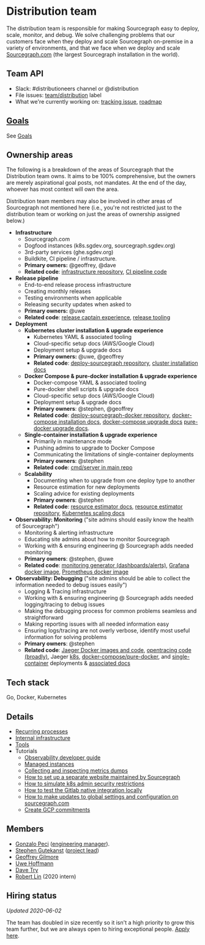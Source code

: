 # Distribution team

The distribution team is responsible for making Sourcegraph easy to deploy, scale, monitor, and debug. We solve challenging problems that our customers face when they deploy and scale Sourcegraph on-premise in a variety of environments, and that we face when we deploy and scale [Sourcegraph.com](https://sourcegraph.com/search) (the largest Sourcegraph installation in the world).

## Team API

- Slack: #distributioneers channel or @distribution
- File issues: [team/distribution](https://github.com/sourcegraph/sourcegraph/issues/new?labels=team/distribution) label
- What we're currently working on: [tracking issue](https://github.com/sourcegraph/sourcegraph/issues?q=is%3Aissue+is%3Aopen+label%3Ateam%2Fdistribution+label%3Atracking+distribution), [roadmap](https://docs.google.com/document/d/1cBsE9801DcBF9chZyMnxRdolqM_1c2pPyGQz15QAvYI/edit#heading=h.mi8zg2ql2uc6)

## [Goals](goals.md)

See [Goals](goals.md)

## Ownership areas

The following is a breakdown of the areas of Sourcegraph that the Distribution team owns. It aims to be 100% comprehensive, but the owners are merely aspirational goal posts, not mandates. At the end of the day, whoever has most context will own the area.

Distribution team members may also be involved in other areas of Sourcegraph not mentioned here (i.e., you're not restricted just to the distribution team or working on just the areas of ownership assigned below.)

- **Infrastructure**
    - Sourcegraph.com
    - Dogfood instances (k8s.sgdev.org, sourcegraph.sgdev.org)
    - 3rd-party services (ghe.sgdev.org)
    - Buildkite, CI pipeline / infrastructure.
    - **Primary owners:** @geoffrey, @dave
    - **Related code**: [infrastructure repository](https://github.com/sourcegraph/infrastructure), [CI pipeline code](https://sourcegraph.com/search?q=repo%3A%5Egithub%5C.com%2Fsourcegraph%2Fsourcegraph%24+file%3Abuild.sh%7C%2Fci%2F+count%3A1000&patternType=literal)
- **Release pipeline**
    - End-to-end release process infrastructure
    - Creating monthly releases
    - Testing environments when applicable
    - Releasing security updates when asked to
    - **Primary owners:** @uwe
    - **Related code**: [release captain experience](https://about.sourcegraph.com/handbook/engineering/releases#release-captain), [release tooling](https://sourcegraph.com/github.com/sourcegraph/sourcegraph/-/tree/dev/release)
- **Deployment**
    - **Kubernetes cluster installation & upgrade experience**
        - Kubernetes YAML & associated tooling
        - Cloud-specific setup docs (AWS/Google Cloud)
        - Deployment setup & upgrade docs
        - **Primary owners:** @uwe, @geoffrey
        - **Related code**: [deploy-sourcegraph repository](https://github.com/sourcegraph/deploy-sourcegraph), [cluster installation docs](https://sourcegraph.com/github.com/sourcegraph/sourcegraph/-/blob/doc/admin/install/cluster.md)
    - **Docker Compose & pure-docker installation & upgrade experience**
        - Docker-compose YAML & associated tooling
        - Pure-docker shell scripts & upgrade docs
        - Cloud-specific setup docs (AWS/Google Cloud)
        - Deployment setup & upgrade docs
        - **Primary owners**: @stephen, @geoffrey
        - **Related code**: [deploy-sourcegraph-docker repository](https://github.com/sourcegraph/deploy-sourcegraph-docker), [docker-compose installation docs](https://sourcegraph.com/github.com/sourcegraph/sourcegraph/-/tree/doc/admin/install/docker-compose), [docker-compose upgrade docs](https://sourcegraph.com/github.com/sourcegraph/sourcegraph/-/blob/doc/admin/updates/docker_compose.md) [pure-docker upgrade docs](https://sourcegraph.com/github.com/sourcegraph/sourcegraph/-/blob/doc/admin/updates/pure_docker.md).
    - **Single-container installation & upgrade experience**
        - Primarily in maintenance mode
        - Pushing admins to upgrade to Docker Compose
        - Communicating the limitations of single-container deployments
        - **Primary owners**: @stephen
        - **Related code**: [cmd/server in main repo](https://sourcegraph.com/search?q=repo:%5Egithub%5C.com/sourcegraph/sourcegraph%24+file:cmd/server/&patternType=regexp)
    - **Scalability**
        - Documenting when to upgrade from one deploy type to another
        - Resource estimation for new deployments
        - Scaling advice for existing deployments
        - **Primary owners**: @stephen
        - **Related code**: [resource estimator docs](https://docs.sourcegraph.com/admin/install/resource_estimator), [resource estimator repository](https://github.com/sourcegraph/resource-estimator), [Kubernetes scaling docs](https://docs.sourcegraph.com/admin/install/kubernetes/scale)
- **Observability: Monitoring** ("site admins should easily know the health of Sourcegraph")
    - Monitoring & alerting infrastructure
    - Educating site admins about how to monitor Sourcegraph
    - Working with & ensuring engineering @ Sourcegraph adds needed monitoring
    - **Primary owners**: @stephen, @uwe
    - **Related code**: [monitoring generator (dashboards/alerts)](https://sourcegraph.com/github.com/sourcegraph/sourcegraph/-/tree/monitoring), [Grafana docker image](https://sourcegraph.com/github.com/sourcegraph/sourcegraph/-/tree/docker-images/grafana), [Prometheus docker image](https://sourcegraph.com/github.com/sourcegraph/sourcegraph/-/tree/docker-images/prometheus)
- **Observability: Debugging** ("site admins should be able to collect the information needed to debug issues easily")
    - Logging & Tracing infrastructure
    - Working with & ensuring engineering @ Sourcegraph adds needed logging/tracing to debug issues
    - Making the debugging process for common problems seamless and straightforward
    - Making reporting issues with all needed information easy
    - Ensuring logs/tracing are not overly verbose, identify most useful information for solving problems
    - **Primary owners**: @stephen
    - **Related code**: [Jaeger Docker images and code](https://sourcegraph.com/search?q=repo:%5Egithub%5C.com/sourcegraph/sourcegraph%24+file:jaeger&patternType=literal), [opentracing code (broadly)](https://sourcegraph.com/search?q=repo:%5Egithub%5C.com/sourcegraph/sourcegraph%24+opentracing&patternType=literal), Jaeger [k8s](https://sourcegraph.com/search?q=repo:%5Egithub%5C.com/sourcegraph/deploy-sourcegraph%24+jaeger&patternType=literal), [docker-compose/pure-docker](https://sourcegraph.com/search?q=repo:%5Egithub%5C.com/sourcegraph/deploy-sourcegraph-docker%24+jaeger&patternType=literal), and [single-container](https://sourcegraph.com/search?q=repo:%5Egithub%5C.com/sourcegraph/sourcegraph%24+file:cmd/server+jaeger&patternType=literal) deployments & [associated docs](https://sourcegraph.com/search?q=repo:%5Egithub%5C.com/sourcegraph/sourcegraph%24+file:doc/admin/observability+jaeger%7Ctracing&patternType=regexp)

## Tech stack

Go, Docker, Kubernetes

## Details

* [Recurring processes](./recurring_processes.md)
* [Internal infrastructure](./internal_infrastructure.md)
* [Tools](./tools/index.md)
* Tutorials
  * [Observability developer guide](observability/index.md)
  * [Managed instances](managed/index.md)
  * [Collecting and inspecting metrics dumps](metrics_dumps.md)
  * [How to set up a separate website maintained by Sourcegraph](separate_website.md)
  * [How to simulate k8s admin security restrictions](k8s_admin_custom_policy.md)
  * [How to test the Gitlab native integration locally](gitlab_native_local.md)
  * [How to make updates to global settings and configuration on sourcegraph.com](update_sourcegraph_website.md)
  * [Create GCP commitments](gcp.md#committed-use-discounts)

## Members

- [Gonzalo Peci](../../../company/team/index.md#gonzalo-peci-hehim) ([engineering manager](../roles.md#engineering-manager)).
- [Stephen Gutekanst](../../../company/team/index.md#stephen-gutekanst) ([project lead](../roles.md#project-lead))
- [Geoffrey Gilmore](../../../company/team/index.md#geoffrey-gilmore)
- [Uwe Hoffmann](../../../company/team/index.md#uwe-hoffmann)
- [Dave Try](../../../company/team/index.md#dave-try)
- [Robert Lin](../../../company/team/index.md#robert-lin) (2020 intern)

## Hiring status

_Updated 2020-06-02_

The team has doubled in size recently so it isn't a high priority to grow this team further, but we are always open to hiring exceptional people. [Apply here](https://github.com/sourcegraph/careers/blob/master/job-descriptions/software-engineer-distribution.md).
